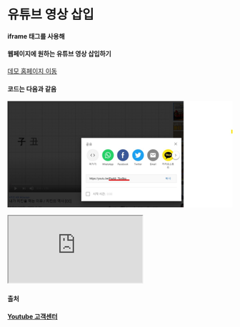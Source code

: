 # 유튜브 영상 삽입

#### iframe 태그를 사용해
#### 웹페이지에 원하는 유튜브 영상 삽입하기

[데모 홈페이지 이동](https://ghkddyto.github.io/Add_Youtube/index.html)

#### 코드는 다음과 같음
![유튜브 공유하에서 밑줄 친 코드 복사](example.jpg)
<iframe class="ytb" src="https://www.youtube.com/embed/복사한 코드"></iframe>


#### 출처
#### [Youtube 고객센터](https://support.google.com/youtube/answer/171780?hl=ko#zippy=%2C%ED%8D%BC%EA%B0%84-%EB%8F%99%EC%98%81%EC%83%81-%EC%9E%90%EB%8F%99%EC%9C%BC%EB%A1%9C-%EC%9E%AC%EC%83%9D%ED%95%98%EA%B8%B0%2C%ED%8D%BC%EA%B0%84-%EB%8F%99%EC%98%81%EC%83%81%EC%97%90-%EC%8B%9C%EC%9E%91-%EC%A7%80%EC%A0%90-%EC%A7%80%EC%A0%95)

